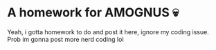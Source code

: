 # A homework for AMOGNUS 💀

Yeah, i gotta homework to do and post it here, ignore my coding issue.\
Prob im gonna post more nerd coding lol
